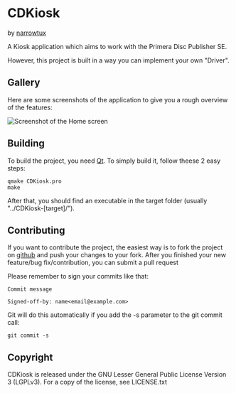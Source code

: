 CDKiosk
=======
by [narrowtux](http://narrowtux.com)

A Kiosk application which aims to work with the Primera Disc Publisher SE. 

However, this project is built in a way you can implement your own "Driver".

Gallery
-------
Here are some screenshots of the application to give you a rough overview of the features:

![Screenshot of the Home screen](http://i.imgur.com/vN4PD.png)

Building
--------
To build the project, you need [Qt](http://www.qt-project.org). To simply build it, follow theese 2 easy steps:

	qmake CDKiosk.pro
	make

After that, you should find an executable in the target folder (usually "../CDKiosk-[target]/").

Contributing
------------
If you want to contribute the project, the easiest way is to fork the project on [github](https://github.com/narrowtux/CDKiosk)
and push your changes to your fork. After you finished your new feature/bug fix/contribution, you can submit a pull request

Please remember to sign your commits like that:

	Commit message
	
	Signed-off-by: name<email@example.com>
	
Git will do this automatically if you add the -s parameter to the git commit call:

	git commit -s 

Copyright
---------
CDKiosk is released under the GNU Lesser General Public License Version 3 (LGPLv3).
For a copy of the license, see LICENSE.txt
